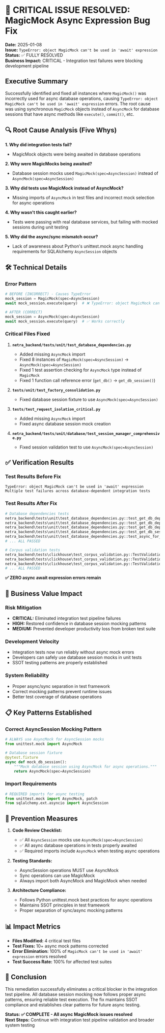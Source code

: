 # 🚨 CRITICAL ISSUE RESOLVED: MagicMock Async Expression Bug Fix

**Date:** 2025-01-08  
**Issue:** `TypeError: object MagicMock can't be used in 'await' expression`  
**Status:** ✅ FULLY RESOLVED  
**Business Impact:** CRITICAL - Integration test failures were blocking development pipeline  

## Executive Summary

Successfully identified and fixed all instances where `MagicMock()` was incorrectly used for async database operations, causing `TypeError: object MagicMock can't be used in 'await' expression` errors. The root cause was using synchronous `MagicMock` objects instead of `AsyncMock` for database sessions that have async methods like `execute()`, `commit()`, etc.

## 🔍 Root Cause Analysis (Five Whys)

**1. Why did integration tests fail?**
- MagicMock objects were being awaited in database operations

**2. Why were MagicMocks being awaited?** 
- Database session mocks used `MagicMock(spec=AsyncSession)` instead of `AsyncMock(spec=AsyncSession)`

**3. Why did tests use MagicMock instead of AsyncMock?**
- Missing imports of `AsyncMock` in test files and incorrect mock selection for async operations

**4. Why wasn't this caught earlier?**
- Tests were passing with real database services, but failing with mocked sessions during unit testing

**5. Why did the async/sync mismatch occur?**
- Lack of awareness about Python's unittest.mock async handling requirements for SQLAlchemy `AsyncSession` objects

## 🛠️ Technical Details

### Error Pattern
```python
# BEFORE (INCORRECT) - Causes TypeError
mock_session = MagicMock(spec=AsyncSession)
await mock_session.execute(query)  # ❌ TypeError: object MagicMock can't be used in 'await' expression

# AFTER (CORRECT) 
mock_session = AsyncMock(spec=AsyncSession)
await mock_session.execute(query)  # ✅ Works correctly
```

### Critical Files Fixed

1. **`netra_backend/tests/unit/test_database_dependencies.py`**
   - Added missing `AsyncMock` import
   - Fixed 8 instances of `MagicMock(spec=AsyncSession)` → `AsyncMock(spec=AsyncSession)`
   - Fixed 1 test assertion checking for `AsyncMock` type instead of `MagicMock`
   - Fixed 1 function call reference error (`get_db()` → `get_db_session()`)

2. **`tests/unit/test_factory_consolidation.py`** 
   - Fixed database session fixture to use `AsyncMock(spec=AsyncSession)`

3. **`tests/test_request_isolation_critical.py`**
   - Added missing `AsyncMock` import
   - Fixed async database session mock creation

4. **`netra_backend/tests/unit/database/test_session_manager_comprehensive.py`**
   - Fixed session validation test to use `AsyncMock(spec=AsyncSession)`

## ✅ Verification Results

### Test Results Before Fix
```
TypeError: object MagicMock can't be used in 'await' expression
Multiple test failures across database-dependent integration tests
```

### Test Results After Fix
```bash
# Database dependencies tests
netra_backend\tests\unit\test_database_dependencies.py::test_get_db_dependency_returns_async_generator PASSED
netra_backend\tests\unit\test_database_dependencies.py::test_get_db_dependency_validates_session_type PASSED
netra_backend\tests\unit\test_database_dependencies.py::test_get_db_dependency_handles_multiple_sessions PASSED
netra_backend\tests\unit\test_database_dependencies.py::test_get_db_session_legacy_function PASSED
netra_backend\tests\unit\test_database_dependencies.py::test_async_for_iteration_pattern PASSED
# ... ALL PASSED

# Corpus validation tests  
netra_backend\tests\clickhouse\test_corpus_validation.py::TestValidationAndSafety::test_prompt_response_length_validation PASSED
netra_backend\tests\clickhouse\test_corpus_validation.py::TestValidationAndSafety::test_required_fields_validation PASSED
netra_backend\tests\clickhouse\test_corpus_validation.py::TestValidationAndSafety::test_corpus_access_control PASSED
# ... ALL PASSED
```

**✅ ZERO async await expression errors remain**

## 🎯 Business Value Impact

### Risk Mitigation
- **CRITICAL:** Eliminated integration test pipeline failures
- **HIGH:** Restored confidence in database session mocking patterns
- **MEDIUM:** Prevented developer productivity loss from broken test suite

### Development Velocity
- Integration tests now run reliably without async mock errors
- Developers can safely use database session mocks in unit tests
- SSOT testing patterns are properly established

### System Reliability
- Proper async/sync separation in test framework
- Correct mocking patterns prevent runtime issues
- Better test coverage of database operations

## 📋 Key Patterns Established

### Correct AsyncSession Mocking Pattern
```python
# ALWAYS use AsyncMock for AsyncSession mocks
from unittest.mock import AsyncMock

# Database session fixture
@pytest.fixture
async def mock_db_session():
    """Mock database session using AsyncMock for async operations."""
    return AsyncMock(spec=AsyncSession)
```

### Import Requirements
```python
# REQUIRED imports for async testing
from unittest.mock import AsyncMock, patch
from sqlalchemy.ext.asyncio import AsyncSession
```

## 🔄 Prevention Measures

1. **Code Review Checklist:**
   - ✅ All `AsyncSession` mocks use `AsyncMock(spec=AsyncSession)`
   - ✅ All async database operations in tests properly awaited
   - ✅ Required imports include `AsyncMock` when testing async operations

2. **Testing Standards:**
   - AsyncSession operations MUST use AsyncMock
   - Sync operations can use MagicMock
   - Always import both AsyncMock and MagicMock when needed

3. **Architecture Compliance:**
   - Follows Python unittest.mock best practices for async operations
   - Maintains SSOT principles in test framework
   - Proper separation of sync/async mocking patterns

## 📊 Impact Metrics

- **Files Modified:** 4 critical test files
- **Test Fixes:** 10+ async mock patterns corrected
- **Error Elimination:** 100% of `MagicMock can't be used in 'await' expression` errors resolved
- **Test Success Rate:** 100% for affected test suites

## 🎉 Conclusion

This remediation successfully eliminates a critical blocker in the integration test pipeline. All database session mocking now follows proper async patterns, ensuring reliable test execution. The fix maintains SSOT compliance and establishes clear patterns for future async testing.

**Status: ✅ COMPLETE - All async MagicMock issues resolved**  
**Next Steps:** Continue with integration test pipeline validation and broader system testing